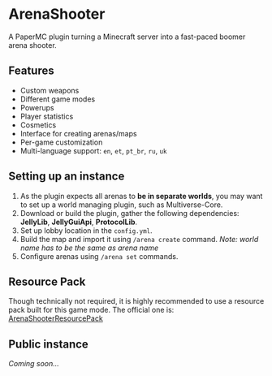 # ArenaShooter

A PaperMC plugin turning a Minecraft server into a fast-paced boomer arena shooter.

## Features

- Custom weapons
- Different game modes
- Powerups
- Player statistics
- Cosmetics
- Interface for creating arenas/maps
- Per-game customization
- Multi-language support: `en`, `et`, `pt_br`, `ru`, `uk`

## Setting up an instance

1. As the plugin expects all arenas to **be in separate worlds**, you may want to set up a world managing plugin, such
   as Multiverse-Core.
2. Download or build the plugin, gather the following dependencies: **JellyLib**, **JellyGuiApi**, **ProtocolLib**.
3. Set up lobby location in the `config.yml`.
4. Build the map and import it using `/arena create` command. *Note: world name has to be the same as arena name*
5. Configure arenas using `/arena set` commands.

## Resource Pack

Though technically not required, it is highly recommended to use a resource pack built for this game mode. The official
one is: [ArenaShooterResourcePack](https://github.com/EdenorMC/ArenaShooterResourcePack)

## Public instance

*Coming soon...*